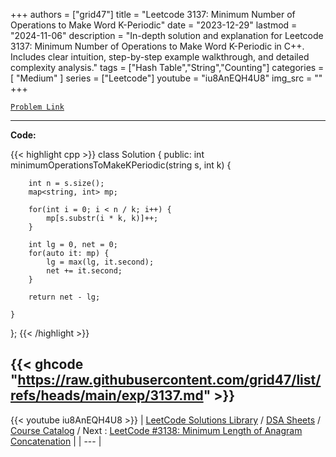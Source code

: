 
+++
authors = ["grid47"]
title = "Leetcode 3137: Minimum Number of Operations to Make Word K-Periodic"
date = "2023-12-29"
lastmod = "2024-11-06"
description = "In-depth solution and explanation for Leetcode 3137: Minimum Number of Operations to Make Word K-Periodic in C++. Includes clear intuition, step-by-step example walkthrough, and detailed complexity analysis."
tags = ["Hash Table","String","Counting"]
categories = [
    "Medium"
]
series = ["Leetcode"]
youtube = "iu8AnEQH4U8"
img_src = ""
+++



[`Problem Link`](https://leetcode.com/problems/minimum-number-of-operations-to-make-word-k-periodic/description/)

---
**Code:**

{{< highlight cpp >}}
class Solution {
public:
    int minimumOperationsToMakeKPeriodic(string s, int k) {
        
        int n = s.size();
        map<string, int> mp;
        
        for(int i = 0; i < n / k; i++) {
            mp[s.substr(i * k, k)]++;
        }
        
        int lg = 0, net = 0;
        for(auto it: mp) {
            lg = max(lg, it.second);
            net += it.second;
        }
        
        return net - lg;
        
    }
};
{{< /highlight >}}

{{< ghcode "https://raw.githubusercontent.com/grid47/list/refs/heads/main/exp/3137.md" >}}
---
{{< youtube iu8AnEQH4U8 >}}
| [LeetCode Solutions Library](https://grid47.xyz/leetcode/) / [DSA Sheets](https://grid47.xyz/sheets/) / [Course Catalog](https://grid47.xyz/courses/) / Next : [LeetCode #3138: Minimum Length of Anagram Concatenation](https://grid47.xyz/leetcode/solution-3138-minimum-length-of-anagram-concatenation/) |
| --- |
